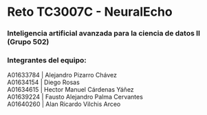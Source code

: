 # Reto TC3007C - NeuralEcho

### Inteligencia artificial avanzada para la ciencia de datos II (Grupo 502)

### Integrantes del equipo: <br />
A01633784 | Alejandro Pizarro Chávez <br />
A01634154 | Diego Rosas <br />
A01634615 | Hector Manuel Cárdenas Yáñez <br />
A01639224 | Fausto Alejandro Palma Cervantes <br />
A01640260 | Alan Ricardo Vilchis Arceo <br />


